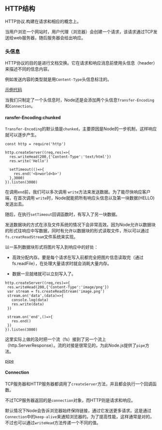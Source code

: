 ## HTTP结构

HTTP协议.构建在请求和相应的概念上。

当用户浏览一个网站时，用户代理（浏览器）会创建一个请求，该请求通过TCP发送给web服务器，随后服务器会给出响应。

### 头信息
HTTP协议的目的是进行文档交换。它在请求和响应消息前使用头信息（header）来描述不同的信息内容。


例如发送内容的类型就是用`Content-Type`头信息标注的。

[示例代码](https://github.com/hungryYang/node-notes/blob/master/chapter-4/demo/http_server.js)

当我们只制定了一个头信息时，Node还是会添加两个头信息`Transfer-Encoding`和`Connection`。
#### ransfer-Encoding:chunked
`Transfer-Encoding`的默认值是`chunked`，主要原因是Node的一步机制，这样响应就可以逐步产生。

```apple js
const http = require('http')

http.createServer((req,res)=>{
  res.writeHead(200,{'Content-Type':'text/html'})
  res.write('Hello')

  setTimeout(()=>{
    res.end('<b>world<b>')
  },3000)
}).listen(3000)
```

在调用`end`前，我们可以多次调用 `write`方法来发送数据。为了能尽快响应客户端，在首次调用 `write`时，Node就能把所有响应头信息以及第一块数据(HELLO)发送出去。

随后，在执行`setTimeout`回调函数时，有写入了另一块数据。

发送数据块的方式在涉及文件系统的情况下会非常高效。因为Node允许以数据块的形式往响应中写数据，同时有允许以数据块的形式读取文件，所以可以通过`fs.creatReadStream`文件系统来实现。

以一系列数据块形式将图片写入到响应中的好处：
 * 高效分配内存。要是每个请求在写入前都完全把图片信息读取完（通过fs.readFile），在处理大量请求时就会消耗大量内存。
 
 * 数据一旦就绪就可以立刻写入了。
 
 ```apple js
http.createServer((req,res)=>{
  res.writeHead(200,{'Content-Type':'image/png'})
  var stream = fs.createReadStream('image.png')
  stream.on('data',(data)=>{
    console.log(data)
    res.write(data)
  })

  stream.on('end',()=>{
    res.end()
  })
}).listen(3000)
```

这里实际上做的及时把一个流（fs）接到了另一个流上（http.ServerResponse）。流的对接是很常见的，为此Node.js提供了`pipe`方法。

[pipe](http://nodejs.cn/api/stream.html#stream_readable_pipe_destination_options)

#### Connection

TCP服务器和HTTP服务器都调用了`createServer`方法，并且都会执行一个回调函数。

不过TCP服务器返回的是`connection`对象，而HTTP则是请求和响应。

默认情况下Node会告诉浏览器始终保持链接，通过它发送更多请求。这是通过`Connection`中的`keep-alive`来通知浏览器的。为了提高性能，这样通常是对的，不过也可以通过`writeHead`方法传递一个不同的值。

